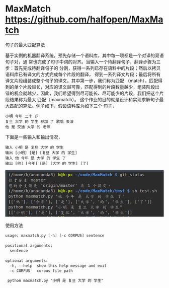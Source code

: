 # MaxMatch  https://github.com/halfopen/MaxMatch
句子的最大匹配算法

基于实例的机器翻译系统，预先存储⼀个语料库，其中每⼀项都是⼀个对译的双语句⼦对，通
常也完成了句⼦中词的对齐。当输⼊⼀个待翻译句⼦，翻译步骤为三步：⾸先完成待翻译句⼦的
分割，获得⼀系列已存在语料中的⽚段；然后以拷贝语料库已有译⽂的⽅式完成每个⽚段的翻译，
得到⼀系列译⽂⽚段；最后将所有译⽂⽚段组装成整个句⼦的译⽂。其中第⼀步，我们称为匹配
（match），匹配得到的单个⽚段越长，对应的译⽂越可靠，匹配得到的⽚段数量越少，组装阶段出
错的机会就越少，因此，我们希望得到尽可能长、尽可能少的⽚段，我们把这个⽚段结果称为最⼤
匹配（maxmatch）。
这个作业的⽬的就是设计和实现求解句⼦最⼤匹配的算法。例⼦如下，假设语料库为如下三个
句⼦，

    ⼩明 今年 ⼆⼗ 岁
    复旦 ⼤学 的 学⽣ 参加 了 歌唱 表演
    他 是 交通 ⼤学 的 ⽼师


下⾯是⼀些输⼊和输出情况，


    输⼊ ⼩明 是 复旦 ⼤学 的 学⽣
    输出 [⼩明] [是] [复旦 ⼤学 的 学⽣]
    输⼊ 他 今年 是 ⼤学 的 学⽣ 了
    输出 [他] [今年] [是] [⼤学 的 学⽣] [了]


![](./pic/1.png)

使用方法

    usage: maxmatch.py [-h] [-c CORPUS] sentence
    
    positional arguments:
      sentence
    
    optional arguments:
      -h, --help  show this help message and exit
      -c CORPUS   corpus file path


```
 python maxmatch.py "⼩明 是 复旦 ⼤学 的 学⽣"

```

